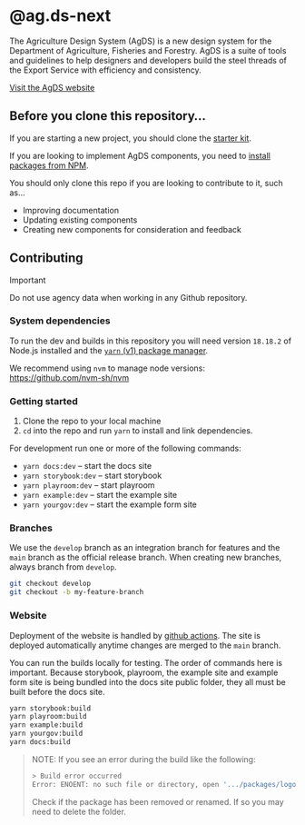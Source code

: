 # @ag.ds-next

The Agriculture Design System (AgDS) is a new design system for the Department of Agriculture, Fisheries and Forestry. AgDS is a suite of tools and guidelines to help designers and developers build the steel threads of the Export Service with efficiency and consistency.

[Visit the AgDS website](https://design-system.agriculture.gov.au)

## Before you clone this repository…

If you are starting a new project, you should clone the [starter kit](https://github.com/agriculturegovau/agds-starter-kit).

If you are looking to implement AgDS components, you need to [install packages from NPM](https://design-system.agriculture.gov.au/guides/getting-started#if-youre-implementing-components-in-an-existing-project).

You should only clone this repo if you are looking to contribute to it, such as…

- Improving documentation
- Updating existing components
- Creating new components for consideration and feedback

## Contributing

> [!IMPORTANT]  
> Do not use agency data when working in any Github repository.

### System dependencies

To run the dev and builds in this repository you will need version `18.18.2` of Node.js installed
and the [`yarn` (v1) package manager](https://classic.yarnpkg.com/lang/en/docs/install).

We recommend using `nvm` to manage node versions: https://github.com/nvm-sh/nvm

### Getting started

1. Clone the repo to your local machine
2. `cd` into the repo and run `yarn` to install and link dependencies.

For development run one or more of the following commands:

- `yarn docs:dev` – start the docs site
- `yarn storybook:dev` – start storybook
- `yarn playroom:dev` – start playroom
- `yarn example:dev` – start the example site
- `yarn yourgov:dev` – start the example form site

### Branches

We use the `develop` branch as an integration branch for features and the `main` branch as the official release branch. When creating new branches, always branch from `develop`.

```sh
git checkout develop
git checkout -b my-feature-branch
```

### Website

Deployment of the website is handled by [github actions](https://github.com/agriculturegovau/agds-next/actions/workflows/deploy-docs.yml). The site is deployed automatically anytime changes are merged to the `main` branch.

You can run the builds locally for testing. The order of commands here is important. Because storybook, playroom, the example site and example form site is being bundled into the docs site public folder, they all must be built before the docs site.

```sh
yarn storybook:build
yarn playroom:build
yarn example:build
yarn yourgov:build
yarn docs:build
```

> NOTE: If you see an error during the build like the following:
>
> ```sh
> > Build error occurred
> Error: ENOENT: no such file or directory, open '.../packages/logo/package.json'
> ```
>
> Check if the package has been removed or renamed. If so you may need to delete the folder.
